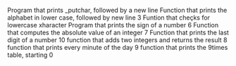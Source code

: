 Program that prints _putchar, followed by a new line
Function that prints the alphabet in lower case, followed by new line
3 Funtion that cheçks for lowercase xharacter
Program that prints the sign of a number
6 Function that computes the absolute value of an integer
7 Function that prints the last digit of a number
10 function that adds two integers and returns the result
8 function that prints every minute of the day
9 function that prints the 9times table, starting 0
